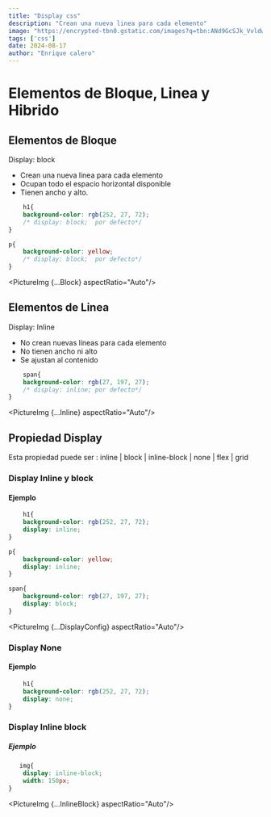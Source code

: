 ```yaml
---
title: "Display css"
description: "Crean una nueva linea para cada elemento"
image: "https://encrypted-tbn0.gstatic.com/images?q=tbn:ANd9GcSJk_Vvldw3r1vAKBwOPUM5VbmWPNwHB7NBDg&s"
tags: ['css']
date: 2024-08-17
author: "Enrique calero"
---
```


# Elementos de Bloque, Linea y Hibrido

## Elementos de Bloque

Display: block

- Crean una nueva linea para cada elemento
- Ocupan todo el espacio horizontal disponible
- Tienen ancho y alto.

```css
    h1{
    background-color: rgb(252, 27, 72);
    /* display: block;  por defecto*/
}

p{
    background-color: yellow;
    /* display: block;  por defecto*/
}

```

<PictureImg {...Block} aspectRatio="Auto"/>

## Elementos de Linea

Display: Inline

- No crean nuevas líneas para cada elemento
- No tienen ancho ni alto
- Se ajustan al contenido

```css
    span{
    background-color: rgb(27, 197, 27);
    /* display: inline; por defecto*/
}
```
<PictureImg {...Inline} aspectRatio="Auto"/>

## Propiedad Display

Esta propiedad puede ser : inline | block | inline-block | none | flex | grid

### Display Inline y block 

#### Ejemplo

```css
    h1{
    background-color: rgb(252, 27, 72);
    display: inline;
}

p{
    background-color: yellow;
    display: inline;
}

span{
    background-color: rgb(27, 197, 27);
    display: block;
}
```

<PictureImg {...DisplayConfig} aspectRatio="Auto"/>

### Display None 

#### Ejemplo

```css
    h1{
    background-color: rgb(252, 27, 72);
    display: none;
}
```

### Display Inline block 

##### Ejemplo

```css
   img{
    display: inline-block;
    width: 150px;
}
```

<PictureImg {...InlineBlock} aspectRatio="Auto"/>



